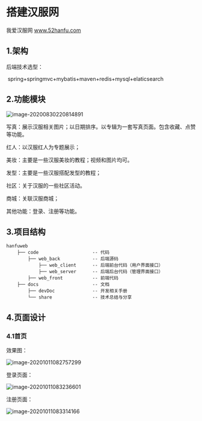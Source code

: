 #  搭建汉服网

我爱汉服网   www.52hanfu.com

## 1.架构

后端技术选型：

​	spring+springmvc+mybatis+maven+redis+mysql+elaticsearch

## 2.功能模块

![image-20200830220814891](C:\Users\sj\AppData\Roaming\Typora\typora-user-images\image-20200830220814891.png)

写真：展示汉服相关图片；以日期排序。以专辑为一套写真页面。包含收藏、点赞等功能。

红人：以汉服红人为专题展示；

美妆：主要是一些汉服美妆的教程；视频和图片均可。

发型：主要是一些汉服搭配发型的教程；

社区：关于汉服的一些社区活动。

商城：关联汉服商城；

其他功能：登录、注册等功能。

## 3.项目结构

```
hanfuweb
	├── code 			    	-- 代码
		├── web_back 			-- 后端源码
			├── web_client 		-- 后端前台代码（用户界面接口）
			├── web_server 		-- 后端后台代码（管理界面接口）
		├── web_front 			-- 前端代码
	├── docs 					-- 文档
		├── devDoc 				-- 开发相关手册
		└── share 				-- 技术总结与分享
```



## 4.页面设计

### 4.1首页

效果图：

![image-20201011082757299](C:\Users\sj\AppData\Roaming\Typora\typora-user-images\image-20201011082757299.png)

登录页面：

![image-20201011083236601](C:\Users\sj\AppData\Roaming\Typora\typora-user-images\image-20201011083236601.png)

注册页面：

![image-20201011083314166](C:\Users\sj\AppData\Roaming\Typora\typora-user-images\image-20201011083314166.png)

